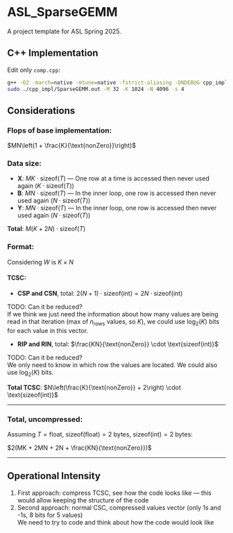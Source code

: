 # ASL_SparseGEMM

A project template for ASL Spring 2025.

## C++ Implementation

Edit only `comp.cpp`:

```bash
g++ -O2 -march=native -mtune=native -fstrict-aliasing -DNDEBUG cpp_impl/main.cpp cpp_impl/comp.cpp cpp_impl/perf.cpp -o cpp_impl/SparseGEMM.out -DPMU
sudo ./cpp_impl/SparseGEMM.out -M 32 -K 1024 -N 4096 -s 4
```


## Considerations

### Flops of base implementation:

$MN\left(1 + \frac{K}{\text{nonZero}}\right)$

### Data size:

- **X**: $MK \cdot \text{sizeof}(T)$ — One row at a time is accessed then never used again ($K \cdot \text{sizeof}(T)$)
- **B**: $MN \cdot \text{sizeof}(T)$ — In the inner loop, one row is accessed then never used again ($N \cdot \text{sizeof}(T)$)
- **Y**: $MN \cdot \text{sizeof}(T)$ — In the inner loop, one row is accessed then never used again ($N \cdot \text{sizeof}(T)$)

**Total**: $M(K + 2N) \cdot \text{sizeof}(T)$


### Format:

Considering $W$ is $K \times N$

#### TCSC:

- **CSP and CSN**, total: $2(N + 1) \cdot \text{sizeof(int)} = 2N \cdot \text{sizeof(int)}$

TODO: Can it be reduced?  
If we think we just need the information about how many values are being read in that iteration (max of $n_{\text{rows}}$ values, so $K$), we could use $\log_2(K)$ bits for each value in this vector.

- **RIP and RIN**, total: $\frac{KN}{\text{nonZero}} \cdot \text{sizeof(int)}$

TODO: Can it be reduced?  
We only need to know in which row the values are located. We could also use $\log_2(K)$ bits.

**Total TCSC**: $N\left(\frac{K}{\text{nonZero}} + 2\right) \cdot \text{sizeof(int)}$

---

### Total, uncompressed:

Assuming $T = \text{float}$, $\text{sizeof(float)} = 2$ bytes, $\text{sizeof(int)} = 2$ bytes:

$2(MK + 2MN + 2N + \frac{KN}{\text{nonZero}})$

---

## Operational Intensity

1. First approach: compress TCSC, see how the code looks like — this would allow keeping the structure of the code  
2. Second approach: normal CSC, compressed values vector (only 1s and -1s, 8 bits for 5 values)  
   We need to try to code and think about how the code would look like
